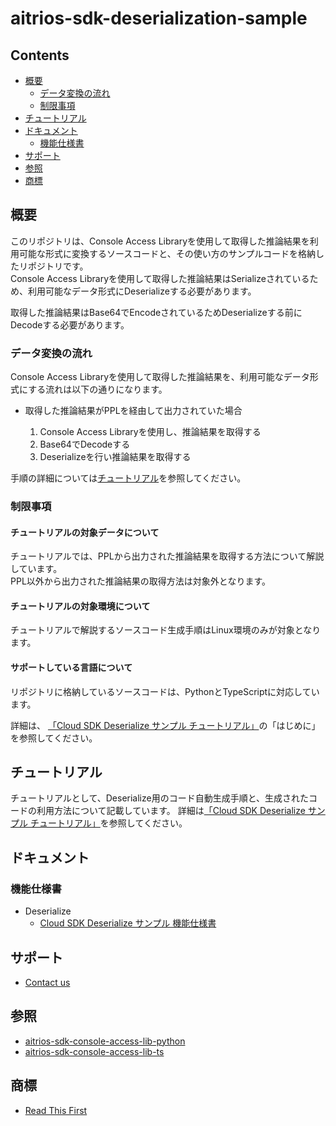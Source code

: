 # aitrios-sdk-deserialization-sample

## Contents <!-- omit in toc -->
- [概要](#概要)
  - [データ変換の流れ](#データ変換の流れ)
  - [制限事項](#制限事項)
- [チュートリアル](#チュートリアル)
- [ドキュメント](#ドキュメント)
  - [機能仕様書](#機能仕様書)
- [サポート](#サポート)
- [参照](#参照)
- [商標](#商標)

## 概要
このリポジトリは、Console Access Libraryを使用して取得した推論結果を利用可能な形式に変換するソースコードと、その使い方のサンプルコードを格納したリポジトリです。<br>
Console Access Libraryを使用して取得した推論結果はSerializeされているため、利用可能なデータ形式にDeserializeする必要があります。<br>

取得した推論結果はBase64でEncodeされているためDeserializeする前にDecodeする必要があります。<br>

### データ変換の流れ
Console Access Libraryを使用して取得した推論結果を、利用可能なデータ形式にする流れは以下の通りになります。

- 取得した推論結果がPPLを経由して出力されていた場合　　　　　　　　　　　　　

    1. Console Access Libraryを使用し、推論結果を取得する
    2. Base64でDecodeする
    3. Deserializeを行い推論結果を取得する

手順の詳細については[チュートリアル](#チュートリアル)を参照してください。

### 制限事項

#### チュートリアルの対象データについて
チュートリアルでは、PPLから出力された推論結果を取得する方法について解説しています。<br>
PPL以外から出力された推論結果の取得方法は対象外となります。

#### チュートリアルの対象環境について
チュートリアルで解説するソースコード生成手順はLinux環境のみが対象となります。

#### サポートしている言語について
リポジトリに格納しているソースコードは、PythonとTypeScriptに対応しています。

詳細は、 [「Cloud SDK Deserialize サンプル チュートリアル」](https://developer.aitrios.sony-semicon.com/development-guides/tutorials/cloud-sdk/CloudSDK_Tutorial_DeserializeSample_ja.adoc)の「はじめに」を参照してください。

## チュートリアル
チュートリアルとして、Deserialize用のコード自動生成手順と、生成されたコードの利用方法について記載しています。
詳細は[「Cloud SDK Deserialize サンプル チュートリアル」](https://developer.aitrios.sony-semicon.com/development-guides/tutorials/cloud-sdk/CloudSDK_Tutorial_DeserializeSample_ja.adoc)を参照してください。

## ドキュメント
### 機能仕様書
- Deserialize
    - [Cloud SDK Deserialize サンプル 機能仕様書](./docs/development-docs/CloudSDK_FuncSpec_DeserializeSample_ja.pdf)

## サポート
- [Contact us](https://developer.aitrios.sony-semicon.com/contact-us/)

## 参照
- [aitrios-sdk-console-access-lib-python](https://github.com/SonySemiconductorSolutions/aitrios-sdk-console-access-lib-python)
- [aitrios-sdk-console-access-lib-ts](https://github.com/SonySemiconductorSolutions/aitrios-sdk-console-access-lib-ts)

## 商標
- [Read This First](https://developer.aitrios.sony-semicon.com/development-guides/documents/manuals/)

